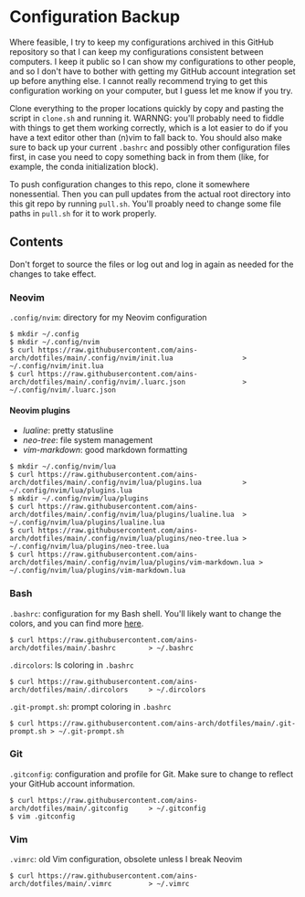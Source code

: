 # Configuration Backup

Where feasible, I try to keep my configurations archived in this GitHub repository
so that I can keep my configurations consistent between computers.
I keep it public so I can show my configurations to other people, and so I don't have to
bother with getting my GitHub account integration set up before anything else.
I cannot really recommend trying to get this configuration working on your computer,
but I guess let me know if you try.

Clone everything to the proper locations quickly by copy and pasting the script in
`clone.sh` and running it.
WARNNG: you'll probably need to fiddle with things to get them working correctly,
which is a lot easier to do if you have a text editor other than (n)vim to fall back to.
You should also make sure to back up your current `.bashrc` and possibly other configuration files
first, in case you need to copy something back in from them (like, for example, the conda
initialization block).

To push configuration changes to this repo, clone it somewhere nonessential.
Then you can pull updates from the actual root directory into this git repo by running `pull.sh`.
You'll proably need to change some file paths in `pull.sh` for it to work properly.

## Contents

Don't forget to source the files or log out and log in again as needed for the changes to take effect.

### Neovim

`.config/nvim`: directory for my Neovim configuration

```
$ mkdir ~/.config
$ mkdir ~/.config/nvim
$ curl https://raw.githubusercontent.com/ains-arch/dotfiles/main/.config/nvim/init.lua                 > ~/.config/nvim/init.lua
$ curl https://raw.githubusercontent.com/ains-arch/dotfiles/main/.config/nvim/.luarc.json              > ~/.config/nvim/.luarc.json
```

#### Neovim plugins
* *lualine*: pretty statusline
* *neo-tree*: file system management
* *vim-markdown*: good markdown formatting

```
$ mkdir ~/.config/nvim/lua
$ curl https://raw.githubusercontent.com/ains-arch/dotfiles/main/.config/nvim/lua/plugins.lua          > ~/.config/nvim/lua/plugins.lua
$ mkdir ~/.config/nvim/lua/plugins
$ curl https://raw.githubusercontent.com/ains-arch/dotfiles/main/.config/nvim/lua/plugins/lualine.lua  > ~/.config/nvim/lua/plugins/lualine.lua
$ curl https://raw.githubusercontent.com/ains-arch/dotfiles/main/.config/nvim/lua/plugins/neo-tree.lua > ~/.config/nvim/lua/plugins/neo-tree.lua
$ curl https://raw.githubusercontent.com/ains-arch/dotfiles/main/.config/nvim/lua/plugins/vim-markdown.lua > ~/.config/nvim/lua/plugins/vim-markdown.lua
```

### Bash

`.bashrc`: configuration for my Bash shell. You'll likely want to change the colors,
and you can find more [here](https://wiki.archlinux.org/index.php/Color_Bash_Prompt).

```
$ curl https://raw.githubusercontent.com/ains-arch/dotfiles/main/.bashrc        > ~/.bashrc
```

`.dircolors`: ls coloring in `.bashrc`

```
$ curl https://raw.githubusercontent.com/ains-arch/dotfiles/main/.dircolors     > ~/.dircolors
```

`.git-prompt.sh`: prompt coloring in `.bashrc`

```
$ curl https://raw.githubusercontent.com/ains-arch/dotfiles/main/.git-prompt.sh > ~/.git-prompt.sh
```

### Git

`.gitconfig`: configuration and profile for Git. Make sure to change to reflect your GitHub
account information.

```
$ curl https://raw.githubusercontent.com/ains-arch/dotfiles/main/.gitconfig     > ~/.gitconfig
$ vim .gitconfig
```

### Vim

`.vimrc`: old Vim configuration, obsolete unless I break Neovim

```
$ curl https://raw.githubusercontent.com/ains-arch/dotfiles/main/.vimrc         > ~/.vimrc
```

